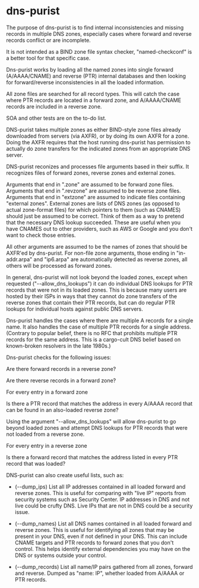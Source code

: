 # dns-purist

The purpose of dns-purist is to find internal inconsistencies and
missing records in multiple DNS zones, especially cases where forward
and reverse records conflict or are incomplete.

It is not intended as a BIND zone file syntax checker,
"named-checkconf" is a better tool for that specific case.

Dns-purist works by loading all the named zones into single forward
(A/AAAA/CNAME) and reverse (PTR) internal databases and then looking
for forward/reverse inconsistencies in all the loaded information.

All zone files are searched for all record types. This will catch the
case where PTR records are located in a forward zone, and A/AAAA/CNAME
records are included in a reverse zone.

SOA and other tests are on the to-do list.

DNS-purist takes multiple zones as either BIND-style zone files
already downloaded from servers (via AXFR), or by doing its own AXFR
for a zone. Doing the AXFR requires that the host running dns-purist
has permission to actually do zone transfers for the indicated zones
from an appropriate DNS server.

DNS-purist reconizes and processes file arguments based in their
suffix. It recognizes files of forward zones, reverse zones and
external zones.

Arguments that end in ".zone" are assumed to be forward zone
files. Arguments that end in ".revzone" are assumed to be reverse zone
files. Arguments that end in "extzone" are assumed to indicate files
containing "external zones". External zones are lists of DNS zones (as
opposed to actual zone-format files) for which pointers to them (such
as CNAMES) should just be assumed to be correct. Think of them as a
way to pretend that the necessary DNS lookup succeeded. These are
useful when you have CNAMES out to other providers, such as AWS or
Google and you don't want to check those entries.

All other arguments are assumed to be the names of zones that should
be AXFR'ed by dns-purist. For non-file zone arguments, those ending in
"in-addr.arpa" and "ip6.arpa" are automatically detected as reverse
zones, all others will be processed as forward zones.

In general, dns-purist will not look beyond the loaded zones, except
when requested ("--allow_dns_lookups") it can do individual DNS
lookups for PTR records that were not in its loaded zones. This is
because many users are hosted by their ISPs in ways that they cannot
do zone transfers of the reverse zones that contain their PTR records,
but can do regular PTR lookups for individual hosts against public DNS
servers.

Dns-purist handles the cases where there are multiple A records for a
single name. It also handles the case of multiple PTR records for a
single address. (Contrary to popular belief, there is no RFC that
prohibits multiple PTR records for the same address. This is a
cargo-cult DNS belief based on known-broken resolvers in the late
1980s.)

Dns-purist checks for the following issues:

Are there forward records in a reverse zone?

Are there reverse records in a forward zone?

For every entry in a forward zone

   Is there a PTR record that matches the address in every A/AAAA
   record that can be found in an also-loaded reverse zone?

   Using the argument "--allow_dns_lookups" will allow dns-purist to
   go beyond loaded zones and attempt DNS lookups for PTR records that
   were not loaded from a reverse zone.

For every entry in a reverse zone

   Is there a forward record that matches the address listed in every
   PTR record that was loaded?

DNS-purist can also create useful lists, such as:

* (--dump_ips) List all IP addresses contained in all loaded forward
  and reverse zones. This is useful for comparing with "live IP"
  reports from security systems such as Security Center. IP addresses
  in DNS and not live could be crufty DNS. Live IPs that are not in
  DNS could be a security issue.

* (--dump_names) List all DNS names contained in all loaded forward
  and reverse zones. This is useful for identifying all zones that may
  be present in your DNS, even if not defined in your DNS. This can
  include CNAME targets and PTR records to forward zones that you
  don't control. This helps identify external dependencies you may
  have on the DNS or systems outside your control.

* (--dump_records) List all name/IP pairs gathered from all zones,
  forward and reverse. Dumped as "name: IP", whether loaded from A/AAAA
  or PTR records.

